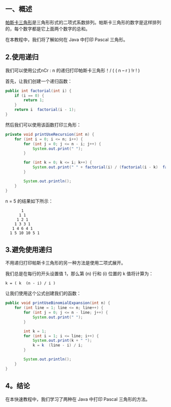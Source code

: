 ## 一、概述

[帕斯卡三角形](https://en.wikipedia.org/wiki/Pascal's_triangle)是三角形形式的二项式系数排列。帕斯卡三角形的数字是这样排列的，每个数字都是它上面两个数字的总和。

在本教程中，我们将了解如何在 Java 中打印 Pascal 三角形。

## 2.使用递归

我们可以使用公式nCr : n 的递归打印帕斯卡三角形！/ ( ( n – r ) !r ! )

首先，让我们创建一个递归函数：

```java
public int factorial(int i) {
    if (i == 0) {
        return 1;
    }
    return i  factorial(i - 1);
}
```

然后我们可以使用该函数打印三角形：

```java
private void printUseRecursion(int n) {
    for (int i = 0; i <= n; i++) {
        for (int j = 0; j <= n - i; j++) {
            System.out.print(" ");
        }

        for (int k = 0; k <= i; k++) {
            System.out.print(" " + factorial(i) / (factorial(i - k)  factorial(k)));
        }

        System.out.println();
    }
}
```

n = 5 的结果如下所示：

```plaintext
       1
      1 1
     1 2 1
    1 3 3 1
   1 4 6 4 1
  1 5 10 10 5 1
```

## 3.避免使用递归

不用递归打印帕斯卡三角形的另一种方法是使用二项式展开。

我们总是在每行的开头设置值 1，那么第 (n) 行和 (i) 位置的 k 值将计算为：

```plaintext
k = ( k  (n - i) / i ) 
```

让我们使用这个公式创建我们的函数：

```java
public void printUseBinomialExpansion(int n) {
    for (int line = 1; line <= n; line++) {
        for (int j = 0; j <= n - line; j++) {
            System.out.print(" ");
        }

        int k = 1;
        for (int i = 1; i <= line; i++) {
            System.out.print(k + " ");
            k = k  (line - i) / i;
        }

        System.out.println();
    }
}
```

## 4。结论

在本快速教程中，我们学习了两种在 Java 中打印 Pascal 三角形的方法。